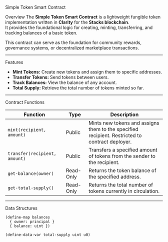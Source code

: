 Simple Token Smart Contract

Overview
The **Simple Token Smart Contract** is a lightweight fungible token implementation written in **Clarity** for the **Stacks blockchain**.  
It provides the foundational logic for creating, minting, transferring, and tracking balances of a basic token.

This contract can serve as the foundation for community rewards, governance systems, or decentralized marketplace transactions.

---

Features
- **Mint Tokens:** Create new tokens and assign them to specific addresses.  
- **Transfer Tokens:** Send tokens between users.  
- **Track Balances:** View the balance of any account.  
- **Total Supply:** Retrieve the total number of tokens minted so far.  

---

Contract Functions

| Function | Type | Description |
|-----------|------|-------------|
| `mint(recipient, amount)` | Public | Mints new tokens and assigns them to the specified recipient. Restricted to contract deployer. |
| `transfer(recipient, amount)` | Public | Transfers a specified amount of tokens from the sender to the recipient. |
| `get-balance(owner)` | Read-Only | Returns the token balance of the specified address. |
| `get-total-supply()` | Read-Only | Returns the total number of tokens currently in circulation. |

---

Data Structures

```clarity
(define-map balances
  { owner: principal }
  { balance: uint })

(define-data-var total-supply uint u0)
